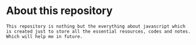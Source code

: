 # About this repository
``This repository is nothing but the everything about javascript which is created just to store all the essential resources, codes and notes. Which will help me in future.``

